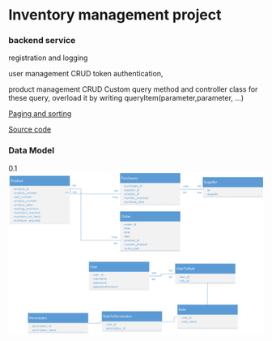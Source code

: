 # Inventory management  project

### backend service
registration and logging

user management 
CRUD
token authentication,

product management 
CRUD
Custom query method and controller class for these query,
overload it by writing queryItem(parameter,parameter, ...)


[Paging and sorting](https://docs.spring.io/spring-data/rest/docs/2.0.0.M1/reference/html/paging-chapter.html)

[Source code](/InventorySystemEurekaService)
### Data Model
 0.1
![IMAGE](DataModel_0_1.png)
